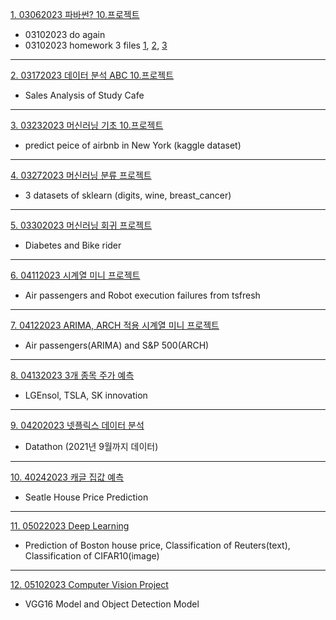 [1. 03062023 파바썬? 10.프로젝트](https://github.com/4juneko/Aiffel_work/blob/master/01_pyBoaThon_10project_03062023.ipynb)  
- 03102023 do again  
- 03102023 homework 3 files [1](https://github.com/4juneko/Aiffel_work/blob/master/230307_On_3rd_CR.ipynb), [2](https://github.com/4juneko/Aiffel_work/blob/master/230308_On_3rd_CR.ipynb), [3](https://github.com/4juneko/Aiffel_work/blob/master/caffeKiosk.ipynb)  
----  
[2. 03172023 데이터 분석 ABC 10.프로젝트](https://github.com/4juneko/Aiffel_work/blob/master/02_DataAnalysisABC_10project_03172023.ipynb)  
- Sales Analysis of Study Cafe
----  
[3. 03232023 머신러닝 기초 10.프로젝트](https://github.com/4juneko/Aiffel_work/blob/master/03_machineLearningBasic_10project_03232023.ipynb)
- predict peice of airbnb in New York (kaggle dataset) 
----
[4. 03272023 머신러닝 분류 프로젝트](https://github.com/4juneko/Aiffel_work/blob/master/04_Classification_3Datasets_scikitLearn_03272023.ipynb)
- 3 datasets of sklearn (digits, wine, breast_cancer)
----
[5. 03302023 머신러닝 회귀 프로젝트](https://github.com/4juneko/Aiffel_work/blob/master/05_Diabetes_BikeAt3pm_03302023.ipynb)
- Diabetes and Bike rider
----
[6. 04112023 시계열 미니 프로젝트](https://github.com/4juneko/Aiffel_work/blob/master/06_timeSeries_miniProject_04112023.ipynb)
- Air passengers and Robot execution failures from tsfresh
----
[7. 04122023 ARIMA, ARCH 적용 시계열 미니 프로젝트](https://github.com/4juneko/Aiffel_work/blob/master/07_ARIMA_ARCH_04122023.ipynb)
- Air passengers(ARIMA) and S&P 500(ARCH)
----
[8. 04132023 3개 종목 주가 예측](https://github.com/4juneko/Aiffel_work/blob/master/08_Forecast_Stock_Project_04132023.ipynb)
- LGEnsol, TSLA, SK innovation
----
[9. 04202023 넷플릭스 데이터 분석](https://github.com/4juneko/Aiffel_work/blob/master/09_datathon_Netflix_04182023.ipynb)
- Datathon (2021년 9월까지 데이터)
----
[10. 40242023 캐글 집값 예측](https://github.com/4juneko/Aiffel_work/blob/master/10_Kaggle_house_price_predict_04172023.ipynb)
- Seatle House Price Prediction
----
[11. 05022023 Deep Learning](https://github.com/4juneko/Aiffel_work/blob/master/11_DeepLearning_Project_04272023.ipynb)
- Prediction of Boston house price, Classification of Reuters(text), Classification of CIFAR10(image)
----
[12. 05102023 Computer Vision Project](https://github.com/4juneko/Aiffel_work/blob/master/12_Computer_Vision_Project_05082023.ipynb)
- VGG16 Model and Object Detection Model
